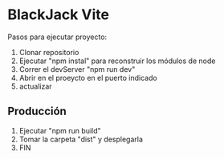 # BlackJack Vite

Pasos para ejecutar proyecto:

1. Clonar repositorio
2. Ejecutar "npm instal" para reconstruir los módulos de node
3. Correr el devServer "npm run dev"
4. Abrir en el proeycto en el puerto indicado
5. actualizar


## Producción

1. Ejecutar "npm run build"
2. Tomar la carpeta "dist" y desplegarla 
3. FIN